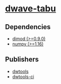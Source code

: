 # [dwave-tabu](https://pypi.org/project/dwave-tabu)

## Dependencies
- [dimod (>=0.9.0)](packages/d/dimod.md)
- [numpy (>=1.16)](packages/n/numpy.md)



## Publishers
- [dwtools](https://pypi.org/user/dwtools)
- [dwtools-ci](https://pypi.org/user/dwtools-ci)

